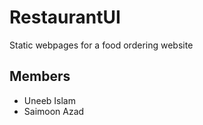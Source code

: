 # RestaurantUI

Static webpages for a food ordering website

## Members
- Uneeb Islam
- Saimoon Azad
